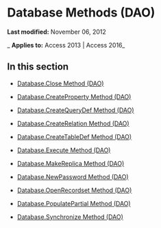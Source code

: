 
# Database Methods (DAO)

 **Last modified:** November 06, 2012

 _ **Applies to:** Access 2013 | Access 2016_

## In this section


- [Database.Close Method (DAO)](b777ee92-172a-3342-31fc-76e7361c47fd.md)
    
- [Database.CreateProperty Method (DAO)](f2039be9-5fd8-f673-dfbf-0a71540cdc98.md)
    
- [Database.CreateQueryDef Method (DAO)](75ee7cac-dcd0-b4c5-b55b-9cbaaae2cbf0.md)
    
- [Database.CreateRelation Method (DAO)](e240c7e3-c293-5e19-afcc-34d9a5549c64.md)
    
- [Database.CreateTableDef Method (DAO)](d919b44e-ffae-dc4a-f1cc-d01df49987a3.md)
    
- [Database.Execute Method (DAO)](9294d530-f70f-e1ed-3990-ce128de4378b.md)
    
- [Database.MakeReplica Method (DAO)](b6bf4982-0804-12ce-849f-d2b4ac2e48a5.md)
    
- [Database.NewPassword Method (DAO)](01c1c454-d651-222c-225a-2b02734a1b7a.md)
    
- [Database.OpenRecordset Method (DAO)](a243bc79-cac4-fe12-768d-d3d017954e78.md)
    
- [Database.PopulatePartial Method (DAO)](fa3227a2-c961-6a98-32b3-5b6e5329a21d.md)
    
- [Database.Synchronize Method (DAO)](5e716a4a-2430-8106-5c34-a02dd28bc4f6.md)
    
